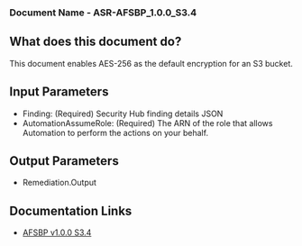 ### Document Name - ASR-AFSBP_1.0.0_S3.4

## What does this document do?
This document enables AES-256 as the default encryption for an S3 bucket.

## Input Parameters
* Finding: (Required) Security Hub finding details JSON
* AutomationAssumeRole: (Required) The ARN of the role that allows Automation to perform the actions on your behalf.

## Output Parameters
* Remediation.Output

## Documentation Links
* [AFSBP v1.0.0 S3.4](https://docs.aws.amazon.com/securityhub/latest/userguide/securityhub-standards-fsbp-controls.html#fsbp-s3-4)
